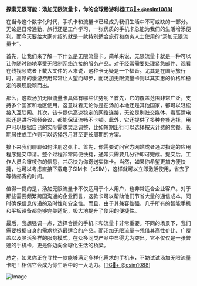 **探索无限可能：汤加无限流量卡，你的全球畅游利器[[TG💪+ @esim1088](https://t.me/s/esim1088)]**

在当今这个数字化时代，手机卡和流量卡已经成为我们生活中不可或缺的一部分。无论是日常通勤、旅行还是工作学习，一张优质的手机卡总能为我们的生活增添便利。而今天要给大家介绍的就是一款特别适合旅行和商务人士使用的“汤加无限流量卡”。

首先，让我们来了解一下什么是无限流量卡。简单来说，无限流量卡就是一种可以让你随时随地享受无限制网络连接的服务产品。对于经常需要处理紧急邮件、观看在线视频或者下载大文件的人来说，这种卡无疑是一个福音。尤其是在国际旅行时，高昂的漫游费用常常让人望而却步，而汤加无限流量卡则以其实惠的价格和稳定的表现脱颖而出。

那么，这款汤加无限流量卡具体有哪些优势呢？首先，它的覆盖范围非常广泛，支持多个国家和地区使用，这意味着无论你是在汤加本地还是其他国家，都可以轻松接入互联网。其次，该卡提供高速稳定的网络连接，无论是刷社交媒体、看高清电影还是进行视频会议，都能保证流畅不卡顿。此外，它还提供了多种套餐选择，用户可以根据自己的实际需求灵活调整，比如短期出行可以选择按天计费的套餐，长期居住或工作则可以选择包月甚至更长周期的方案。

接下来我们聊聊如何注册这张卡。首先，你需要访问官方网站或者通过指定的应用程序提交申请。整个过程非常简便快捷，通常只需要几分钟即可完成。提交后，工作人员会审核你的信息，并尽快为你寄送实体卡。当然，如果你希望更加方便快捷，也可以考虑直接下载电子SIM卡（eSIM），这样就可以立即激活使用，省去了等待邮寄的时间。

值得一提的是，汤加无限流量卡不仅适用于个人用户，也非常适合企业客户。对于那些需要频繁跨国沟通的企业而言，这款卡可以帮助他们节省大量的通信成本，同时确保信息传递的及时性和安全性。而且，由于其兼容性强，几乎所有的智能手机和平板设备都能够完美适配，极大地提升了使用的便捷性。

最后，我想强调一点，选择合适的手机卡和流量卡非常重要。不同的场景下，我们需要根据自身的需求挑选最适合的产品。而汤加无限流量卡凭借其高性价比、广覆盖以及灵活多样的服务模式，在众多同类产品中显得尤为突出。它不仅仅是一张普通的手机卡，更是你迈向全球化生活的桥梁。

总之，如果你正在寻找一款能够满足多样化需求的手机卡，不妨试试汤加无限流量卡吧！相信它会成为你生活中的一大助力。[[TG💪+ @esim1088](https://t.me/s/esim1088)] 

![Image](https://i.postimg.cc/4NQfJmqS/Snipaste-2025-05-13-00-14-12.png)